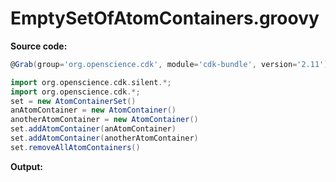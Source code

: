 # EmptySetOfAtomContainers.groovy
**Source code:**
```groovy
@Grab(group='org.openscience.cdk', module='cdk-bundle', version='2.11')

import org.openscience.cdk.silent.*;
import org.openscience.cdk.*;
set = new AtomContainerSet()
anAtomContainer = new AtomContainer()
anotherAtomContainer = new AtomContainer()
set.addAtomContainer(anAtomContainer)
set.addAtomContainer(anotherAtomContainer)
set.removeAllAtomContainers()
```
**Output:**
```plain
```
